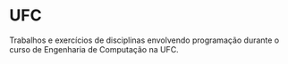 # UFC

Trabalhos e exercícios de disciplinas envolvendo programação durante o curso de Engenharia de Computação na UFC.